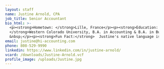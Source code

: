 ```yaml
---
layout: staff
name: Justine Arnold, CPA
job_title: Senior Accountant
bio_html: >-
  <p><strong>Hometown: </strong>Lille, France</p><p><strong>Education:
  </strong>Western Colorado University, B.A. in Accounting & B.A. in Business Administration</p><p><strong>Experience:</strong> After earning her bachelor’s degrees in Accounting & Business Administration, Justine worked for the largest public accounting firm in Western Colorado as a tax accountant. During this time, she obtained her CPA license and worked with a variety of clients and industries including (but not limited to): real estate, healthcare, agriculture and ranching, professional service, hospitality and not-for-profit. Adventure was calling and she moved to Hawaii in December 2019 with her husband. She continued her career as a tax accountant for a small Estate and Trust company in Honolulu and is currently studying for the CMA exam to broaden her accounting expertise.
  &nbsp;</p><p><strong>Fun Fact:</strong>  Justine's native language is French. She ran track in college. In her time off, you can find her on the beach, reading a book, snorkeling or hiking somewhere in the mountains.</p>
email: justine@hi-accounting.com
phone: 808-529-9990
linkedin: https://www.linkedin.com/in/justine-arnold/
vcard: /downloads/Justine-Arnold.vcf
profile_image: /uploads/Justine.jpg
---
```


